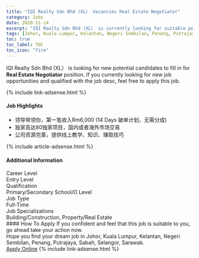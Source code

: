```yaml
---
title: "IQI Realty Sdn Bhd (XL） Vacancies Real Estate Negotiator" 
category: Jobs 
date: 2020-11-14 
excerpt: "IQI Realty Sdn Bhd (XL） is currently looking for suitable person to fill in the Real Estate Negotiator which positioned at Johor, Kuala Lumpur, Kelantan, Negeri Sembilan, Penang, Putrajaya, Sabah, Selangor, Sarawak" 
tags: [Johor, Kuala Lumpur, Kelantan, Negeri Sembilan, Penang, Putrajaya, Sabah, Selangor, Sarawak] 
toc: true 
toc_label: TOC 
toc_icon: "fire" 
--- 
```


<p>IQI Realty Sdn Bhd (XL） is looking for new potential candidates to fill in for <b>Real Estate Negotiator</b> position. If you currently looking for new job opportunities and qualified with the job desc, feel free to apply this job.
</p>{% include link-adsense.html %} 
<div><div><div><h4>Job Highlights</h4></div></div><div><ul><li><div><div><div><div></div></div></div><div><span>&#39046;&#23548;&#24102;&#39046;&#20320;&#65292;&#31532;&#19968;&#31508;&#25910;&#20837;Rm6,000 (14 Days &#30772;&#21333;&#35745;&#21010;&#65292;&#26080;&#38656;&#20998;&#25104;)</span></div></div></li><li><div><div><div><div></div></div></div><div><span>&#29420;&#23478;&#39640;&#36798;80&#29420;&#23478;&#39033;&#30446;&#65292;&#22269;&#20869;&#25110;&#32773;&#28023;&#22806;&#24066;&#22330;&#20132;&#26131;</span></div></div></li><li><div><div><div><div></div></div></div><div><span>&#20844;&#21496;&#36164;&#28304;&#23436;&#21892;&#65292;&#25552;&#20379;&#32447;&#19978;&#25945;&#23398;&#12289;&#30693;&#35782;&#12289;&#36186;&#21462;&#25216;&#24039;</span></div></div></li></ul></div></div> 
{% include article-adsense.html %} 
<div><div><div><h4>Additional Information</h4></div></div><div><div><div><div><div><div><div><div><span>Career Level</span></div></div><div><span>Entry Level</span></div></div></div></div><div><div><div><div><div><span>Qualification</span></div></div><div><span>Primary/Secondary School/O Level</span></div></div></div></div><div><div><div><div><div><span>Job Type</span></div></div><div><span>Full-Time</span></div></div></div></div><div><div><div><div><div><span>Job Specializations</span></div></div><div><span>Building/Construction, Property/Real Estate</span></div></div></div></div></div></div></div></div> 
#### How To Apply 
If you confident and feel that this job is suitable to you, go ahead take your action now. <br/> 
Hope you find your dream job in Johor, Kuala Lumpur, Kelantan, Negeri Sembilan, Penang, Putrajaya, Sabah, Selangor, Sarawak. <br/> 
<a href="https://www.jobstreet.com.my/en/job/real-estate-negotiator-4423102?jobId=jobstreet-my-job-4423102&sectionRank=23&token=0~6e710804-c1c3-4ad2-817e-2b76f6c6572f&fr=SRP%20View%20In%20New%20Ta" class="btn btn--info" target="_blank" rel="nofollow noopenner">Apply Online</a> 
{% include link-adsense.html %} 